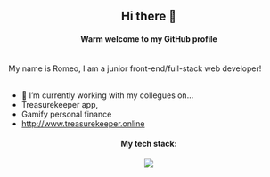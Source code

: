 
<h2 align="center"><strong>  Hi there 👋</strong></h2>

<h4 align="center">Warm welcome to my GitHub profile</h5>
<br>
My name is Romeo, I am a junior front-end/full-stack web developer!
<br>
<br>

- 🔭 I’m currently working  with my collegues on...
-  Treasurekeeper app,
- Gamify personal finance
- http://www.treasurekeeper.online

<h4 align="center">My tech stack:</h4> 
<p align="center">
  <a href="https://skillicons.dev">
    <img src="https://skillicons.dev/icons?i=git,heroku,html,css,postgres,py,rails,ruby,bootstrap" />
  </a>
</p>

<!--
**berlincoders/berlincoders** is a ✨ _special_ ✨ repository because its `README.md` (this file) appears on your GitHub profile.

Here are some ideas to get you started:

- 🔭 I’m currently working on ...
- 🌱 I’m currently learning ...
- 👯 I’m looking to collaborate on ...
- 🤔 I’m looking for help with ...
- 💬 Ask me about ...
- 📫 How to reach me: ...
- 😄 Pronouns: ...
- ⚡ Fun fact: ...
-->
